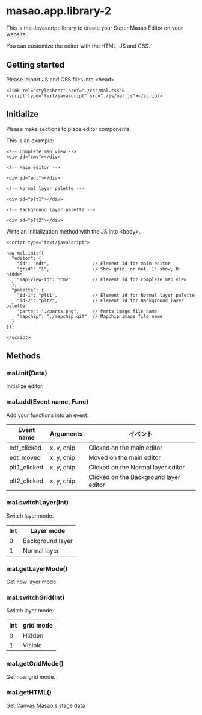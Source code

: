 # masao.app.library-2

This is the Javascript library to create your Super Masao Editor on your website.

You can customize the editor with the HTML, JS and CSS.

## Getting started

Please import JS and CSS files into <head\>.
```
<link rel="stylesheet" href="./css/mal.css">
<script type="text/javascript" src="./js/mal.js"></script>
```

## Initialize

Please make sections to place editor components.

This is an example:
```
<!-- Complete map view -->
<div id="cmv"></div>

<!-- Main editor -->

<div id="edt"></div>

<!-- Normal layer palette -->

<div id="plt1"></div>

<!-- Background layer palette -->

<div id="plt2"></div>
```

Write an Initialization method with the JS into <body\>.


```
<script type="text/javascript">

new mal.init({
  "editor": {
    "id": "edt",                // Element id for main editor
    "grid": "1",                // Show grid, or not. 1: show, 0: hidden
    "map-view-id": "cmv"        // Element id for complete map view
  },
  "palette": {
    "id-1": "plt1",             // Element id for Normal layer palette
    "id-2": "plt2",             // Element id for Background layer palette
    "parts": "./parts.png",     // Parts image file name
    "mapchip": "./mapchip.gif"  // Mapchip image file name
  }
});

</script>
```

## Methods

### mal.init(Data)

Initialize editor.

### mal.add(Event name, Func)

Add your functions into an event.

|Event name|Arguments|イベント|
|---|---|---|
|edt_clicked|x, y, chip|Clicked on the main editor|
|edt_moved|x, y, chip|Moved on the main editor|
|plt1_clicked|x, y, chip|Clicked on the Normal layer editor|
|plt2_clicked|x, y, chip|Clicked on the Background layer editor|

### mal.switchLayer(Int)

Switch layer mode.

|Int|Layer mode|
|---|---|
|0|Background layer|
|1|Normal layer|

### mal.getLayerMode()

Get now layer mode.

### mal.switchGrid(Int)

Switch layer mode.

|Int|grid mode|
|---|---|
|0|Hidden|
|1|Visible|

### mal.getGridMode()

Get now grid mode.

### mal.getHTML()

Get Canvas Masao's stage data
